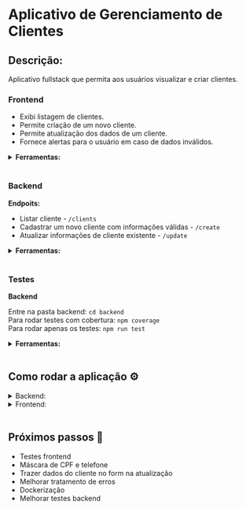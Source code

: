 # Aplicativo de Gerenciamento de Clientes

## Descrição:

Aplicativo fullstack que permita aos usuários visualizar e criar clientes.

<h3><strong>Frontend</strong></h3>

- Exibi listagem de clientes.
- Permite criação de um novo cliente.
- Permite atualização dos dados de um cliente.
- Fornece alertas para o usuário em caso de dados inválidos.

<details>
<summary><strong>Ferramentas:</strong></summary>

[Vite](https://vitejs.dev/) <br>
[React](https://react.dev/) <br>
[React Router](https://reactrouter.com/en/main) <br>
[React Icons](https://react-icons.github.io/react-icons/) <br>
[CSS](https://www.w3.org/Style/CSS/Overview.en.html) <br>
[TypeScript](https://www.typescriptlang.org/) <br>
</details>

<br>
<h3><strong>Backend</strong></h3>

**Endpoits:**
- Listar cliente - `/clients`
- Cadastrar um novo cliente com informações válidas - `/create`
- Atualizar informações de cliente existente - `/update`

<details>
<summary><strong>Ferramentas:</strong></summary>

Banco: [SQLite](https://www.sqlite.org/index.html), [Prisma](https://www.prisma.io/) <br>
Linguagem: [Nodejs](https://nodejs.org/it), [TypeScript](https://www.typescriptlang.org/) <br>
Framework web: [Express](https://expressjs.com/pt-br/) <br>
Validação: [Zod](https://zod.dev/), [cpf-cnpj-validator](https://www.npmjs.com/package/cpf-cnpj-validator) <br>
Tratamento erros assíncronos: [Express-async-errors](https://www.npmjs.com/package/express-async-errors)<br>
</details>
<br>

<h3><strong>Testes</strong></h3>

**Backend**

Entre na pasta backend: ```cd backend``` <br>
Para rodar testes com cobertura: ```npm coverage```<br>
Para rodar apenas os testes: ```npm run test``` <br>

<details>
<summary><strong>Ferramentas:</strong></summary>

[Mocha](https://mochajs.org/) <br>
[Chai](https://www.chaijs.com/) <br>
[Sinon](https://sinonjs.org/) <br>
[nyc](https://www.npmjs.com/package/nyc) <br>
</details>
<br>

<h2>Como rodar a aplicação ⚙️</h2>

<details>
<summary>Backend:</summary>

Entre na pasta backend:
```
cd backend
```
Instale as depenências:
```
npm install
```
Rode a aplicação:
```
npm run dev
```
URL base: `localhost:3001`

Body rotas POST e PUT:
```
{
    "name": "Bell-mère",
    "email": "bell@gmail.com",
    "cpf": "21219458066",
    "status": "Desativado"
}
```
</details>

<details>
<summary>Frontend:</summary>

Entre na pasta frontend:
```
cd frontend
```
Instale as depenências:
```
npm install
```
Rode a aplicação:
```
npm run dev
```

Vá para `http://localhost:5173/` no navegador.

<br>
</details>
<br>

## Próximos passos 👣
- Testes frontend
- Máscara de CPF e telefone
- Trazer dados do cliente no form na atualização
- Melhorar tratamento de erros
- Dockerização
- Melhorar testes backend
